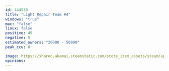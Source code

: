 ```yaml
---
id: 444530
title: "Light Repair Team #4"
windows: "true"
mac: "false"
linux: false
positive: 49
negative: 5
estimated_owners: "20000 - 50000"
peak_ccu: 0

image: https://shared.akamai.steamstatic.com/store_item_assets/steam/apps/444530/header.jpg?t=1703077159
opinions:
---
```

